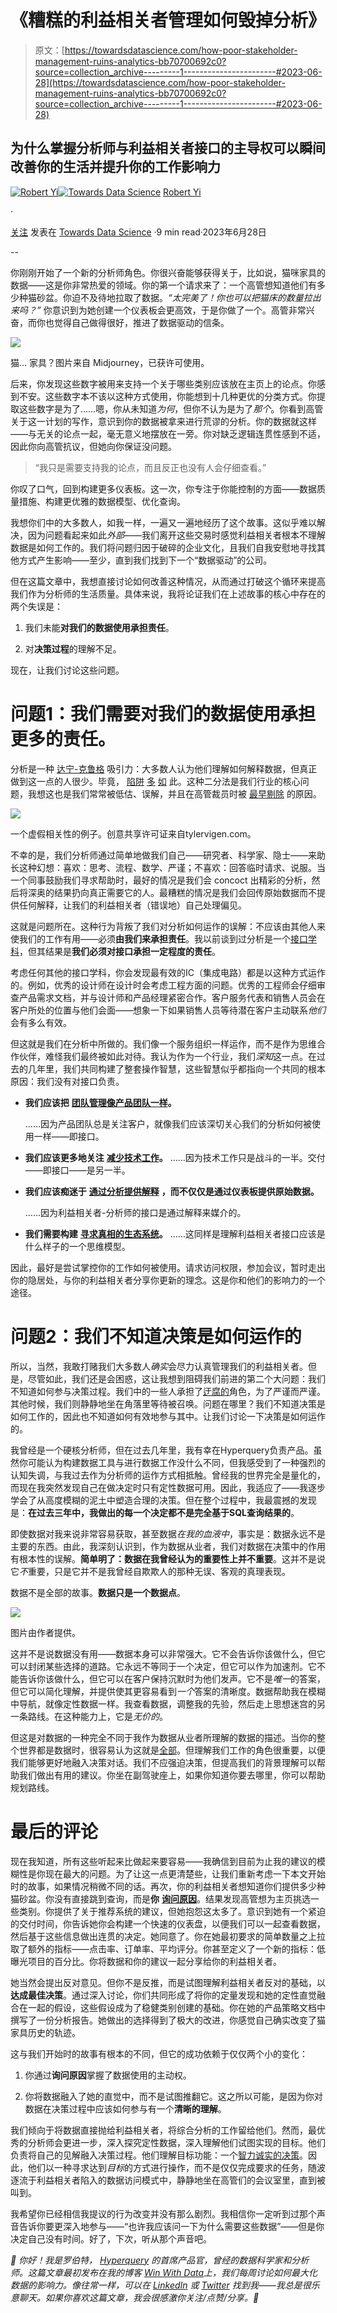 # 《糟糕的利益相关者管理如何毁掉分析》

> 原文：[https://towardsdatascience.com/how-poor-stakeholder-management-ruins-analytics-bb70700692c0?source=collection_archive---------1-----------------------#2023-06-28](https://towardsdatascience.com/how-poor-stakeholder-management-ruins-analytics-bb70700692c0?source=collection_archive---------1-----------------------#2023-06-28)

## 为什么掌握分析师与利益相关者接口的主导权可以瞬间改善你的生活并提升你的工作影响力

[](https://ryi.medium.com/?source=post_page-----bb70700692c0--------------------------------)[![Robert Yi](../Images/69f5d0c5860a73ec291f42d34a74d147.png)](https://ryi.medium.com/?source=post_page-----bb70700692c0--------------------------------)[](https://towardsdatascience.com/?source=post_page-----bb70700692c0--------------------------------)[![Towards Data Science](../Images/a6ff2676ffcc0c7aad8aaf1d79379785.png)](https://towardsdatascience.com/?source=post_page-----bb70700692c0--------------------------------) [Robert Yi](https://ryi.medium.com/?source=post_page-----bb70700692c0--------------------------------)

·

[关注](https://medium.com/m/signin?actionUrl=https%3A%2F%2Fmedium.com%2F_%2Fsubscribe%2Fuser%2F8ac2da8b0742&operation=register&redirect=https%3A%2F%2Ftowardsdatascience.com%2Fhow-poor-stakeholder-management-ruins-analytics-bb70700692c0&user=Robert+Yi&userId=8ac2da8b0742&source=post_page-8ac2da8b0742----bb70700692c0---------------------post_header-----------) 发表在 [Towards Data Science](https://towardsdatascience.com/?source=post_page-----bb70700692c0--------------------------------) ·9 min read·2023年6月28日[](https://medium.com/m/signin?actionUrl=https%3A%2F%2Fmedium.com%2F_%2Fvote%2Ftowards-data-science%2Fbb70700692c0&operation=register&redirect=https%3A%2F%2Ftowardsdatascience.com%2Fhow-poor-stakeholder-management-ruins-analytics-bb70700692c0&user=Robert+Yi&userId=8ac2da8b0742&source=-----bb70700692c0---------------------clap_footer-----------)

--

[](https://medium.com/m/signin?actionUrl=https%3A%2F%2Fmedium.com%2F_%2Fbookmark%2Fp%2Fbb70700692c0&operation=register&redirect=https%3A%2F%2Ftowardsdatascience.com%2Fhow-poor-stakeholder-management-ruins-analytics-bb70700692c0&source=-----bb70700692c0---------------------bookmark_footer-----------)

你刚刚开始了一个新的分析师角色。你很兴奋能够获得关于，比如说，猫咪家具的数据——这是你非常热爱的领域。你的第一个请求来了：一个高管想知道他们有多少种猫砂盆。你迫不及待地拉取了数据。*“太完美了！你也可以把猫床的数量拉出来吗？”* 你意识到为她创建一个仪表板会更高效，于是你做了一个。高管非常兴奋，而你也觉得自己做得很好，推进了数据驱动的信条。

![](../Images/ffd54f692e23dd9e8acbd68e802f0509.png)

猫… 家具？图片来自 Midjourney，已获许可使用。

后来，你发现这些数字被用来支持一个关于哪些类别应该放在主页上的论点。你感到不安。这些数字本不该以这种方式使用，你能想到十几种更优的分类方式。你提取这些数字是为了……嗯，你从未知道*为何*，但你不认为是为了*那个*。你看到高管关于这一计划的写作，意识到你的数据被拿来进行荒谬的分析。你的数据就这样——与无关的论点一起，毫无意义地摆放在一旁。你对缺乏逻辑连贯性感到不适，因此你向高管抗议，但她向你保证没问题。

> “我只是需要支持我的论点，而且反正也没有人会仔细查看。”

你叹了口气，回到构建更多仪表板。这一次，你专注于你能控制的方面——数据质量措施、构建更优雅的数据模型、优化查询。

我想你们中的大多数人，如我一样，一遍又一遍地经历了这个故事。这似乎难以解决，因为问题看起来如此*外部*——我们离开这些交易时感觉利益相关者根本不理解数据是如何工作的。我们将问题归因于破碎的企业文化，且我们自我安慰地寻找其他方式产生影响——至少，直到我们找到下一个“数据驱动”的公司。

但在这篇文章中，我想直接讨论如何改善这种情况，从而通过打破这个循环来提高我们作为分析师的生活质量。具体来说，我将论证我们在上述故事的核心中存在的两个失误是：

1.  我们未能**对我们的数据使用承担责任**。

1.  对**决策过程**的理解不足。

现在，让我们讨论这些问题。

# 问题1：我们需要对我们的数据使用承担更多的责任。

分析是一种 [达宁-克鲁格](https://en.wikipedia.org/wiki/Dunning%E2%80%93Kruger_effect) 吸引力：大多数人认为他们理解如何解释数据，但真正做到这一点的人很少。毕竟， [陷阱](https://en.wikipedia.org/wiki/Multiple_comparisons_problem) [多](https://en.wikipedia.org/wiki/Confirmation_bias) [如](https://en.wikipedia.org/wiki/Bias_(statistics)) 此。这种二分法是我们行业的核心问题，我想这也是我们常常被低估、误解，并且在高管裁员时被 [最早剔除](https://timesofindia.indiatimes.com/gadgets-news/photos-of-twitter-data-engineers-fired-this-is-what-elon-musk-has-to-say/articleshow/95160061.cms) 的原因。

![](../Images/a76a26826501d9a2a75e809cdae1a042.png)

一个虚假相关性的例子。创意共享许可证来自tylervigen.com。

不幸的是，我们分析师通过简单地做我们自己——研究者、科学家、隐士——来助长这种幻想：喜欢：思考、流程、数学、严谨；不喜欢：回答临时请求、说服。当一个同事鼓励我们寻求帮助时，最好的情况是我们会 concoct 出精彩的分析，然后将深奥的结果扔向真正需要它的人。最糟糕的情况是我们会回传原始数据而不提供任何解释，让我们的利益相关者（错误地）自己处理偏见。

这就是问题所在。这种行为背叛了我们对分析如何运作的误解：不应该由其他人来使我们的工作有用——必须**由我们来承担责任**。我以前谈到过分析是一个[接口学科](https://win.hyperquery.ai/p/cooking-is-not-cutting)，但其结果是**我们必须对接口承担一定程度的责任**。

考虑任何其他的接口学科，你会发现最有效的IC（集成电路）都是以这种方式运作的。例如，优秀的设计师在设计时会考虑工程方面的问题。优秀的工程师会仔细审查产品需求文档，并与设计师和产品经理紧密合作。客户服务代表和销售人员会在客户所处的位置与他们会面——想象一下如果销售人员等待潜在客户主动联系*他们*会有多么有效。

但这就是我们在分析中所做的。我们像一个服务组织一样运作，而不是作为思维合作伙伴，难怪我们最终被如此对待。我认为作为一个行业，我们*深知*这一点。在过去的几年里，我们共同构建了整套操作智慧，这些智慧似乎都指向一个共同的根本原因：我们没有对接口负责。

+   **我们应该把** [**团队管理**](https://locallyoptimistic.com/post/run-your-data-team-like-a-product-team/)[**像产品团队一样**](/how-to-run-your-data-team-like-a-product-team-7efd8a0fd423)**。**

    ……因为产品团队总是关注客户，就像我们应该深切关心我们的分析如何被使用一样——即接口。

+   **我们应该更多地关注** [**减少技术工作**](https://win.hyperquery.ai/p/the-bad-loop-ruining-analytics)**。** ……因为技术工作只是战斗的一半。交付——即接口——是另一半。

+   **我们应该痴迷于** [**通过分析提供解释**](https://win.hyperquery.ai/p/analysis-or-dashboard) **，而不仅仅是通过仪表板提供原始数据。**

    ……因为利益相关者-分析师的接口是通过解释来媒介的。

+   **我们需要构建** [**寻求真相**](https://win.hyperquery.ai/p/analytics-is-not-about-data-its-about)[**的生态系统**](https://win.hyperquery.ai/p/analysts-are-ecosystem-builders)**。** ……这同样是理解利益相关者接口应该是什么样子的一个思维模型。

因此，最好是尝试掌控你的工作如何被使用。请求访问权限，参加会议，暂时走出你的隐居处，与你的利益相关者分享你更新的理念。这是你和他们的影响力的一个途径。

# 问题2：我们不知道决策是如何运作的

所以，当然，我敢打赌我们大多数人*确实*会尽力认真管理我们的利益相关者。但是，尽管如此，我们还是会困惑，这让我想到阻碍我们前进的第二个大问题：我们不知道如何参与决策过程。我们中的一些人承担了[迂腐的](https://win.hyperquery.ai/p/truth-is-not-a-weapon)角色，为了严谨而严谨。其他时候，我们则静静地坐在角落里等待被召唤。问题在哪里？我们不知道决策是如何工作的，因此也不知道如何有效地参与其中。让我们讨论一下决策是如何运作的。

我曾经是一个硬核分析师，但在过去几年里，我有幸在Hyperquery负责产品。虽然你可能认为构建数据工具与进行数据工作没什么不同，但我感受到了一种强烈的认知失调，与我过去作为分析师的运作方式相抵触。曾经我的世界完全是量化的，而现在我突然发现自己在做决定时只有定性数据可用。因此，我适应了——我逐步学会了从高度模糊的泥土中塑造合理的决策。但在整个过程中，我最震撼的发现是：**在过去三年中，我做出的每一个决定都不是完全基于SQL查询结果的**。

即使数据对我来说非常容易获取，甚至数据*在我的血液中*，事实是：数据永远不是主要的东西。由此，我深刻认识到，作为数据从业者，我们对数据在决策中的作用有根本性的误解。**简单明了：数据在我曾经认为的重要性上并不重要**。这并不是说它*不*重要，只是它并不是我曾经自欺欺人的那种无误、客观的真理表现。

数据不是全部的故事。**数据只是一个数据点**。

![](../Images/6708d57e3e34c9390ad61267698fba69.png)

图片由作者提供。

这并不是说数据没有用——数据本身可以非常强大。它不会告诉你该做什么，但它可以封闭某些选择的道路。它永远不等同于一个决定，但它可以作为加速剂。它不能告诉你该做什么，但它可以在客户保持沉默时为他们发声。它不是*唯一*的答案，但它可以简化理解，并提供使其更容易看到*一个*答案的清晰度。数据帮助我在模糊中导航，就像定性数据一样。我查看数据，调整我的先验，然后走上思想迷宫的另一条路线。在这种能力上，它是*无价的*。

但这是对数据的一种完全不同于我作为数据从业者所理解的数据的描述。当你的整个世界都是数据时，很容易认为这就是[全部](https://en.wikipedia.org/wiki/Thinking,_Fast_and_Slow)。但理解我们工作的角色很重要，以便我们能够更好地融入决策对话。我们不应强迫决策，但提高我们的背景理解可以帮助我们做出有用的建议。你坐在副驾驶座上，如果你知道你要去哪里，你可以帮助规划路线。

# 最后的评论

现在我知道，所有这些听起来比做起来要容易——我确信到目前为止我的建议的模糊性是你现在最大的问题。为了让这一点更清楚些，让我们重新考虑一下本文开始时的故事，如果情况稍微不同的话。再次，你的利益相关者想知道你们提供多少种猫砂盆。你没有直接跳到查询，而是**你** [**询问原因**](https://win.hyperquery.ai/p/why-youre-doing-ad-hoc-analytics-wrong-49d177202c7a)。结果发现高管想为主页挑选一些类别。你提供了关于推荐系统的建议，但她抱怨这太多了。意识到她有一个紧迫的交付时间，你告诉她你会构建一个快速的仪表盘，以便我们可以一起查看数据，然后基于这些信息做出连贯的决定。她同意了。你在她最初要求的简单数量之上拉取了额外的指标——点击率、订单率、平均评分。你甚至定义了一个新的指标：低曝光项目的百分比。你将数据和你的建议一起分享给你的利益相关者。

她当然会提出反对意见。但你不是反推，而是试图理解利益相关者反对的基础，以**达成最佳决策**。通过深入讨论，你们共同形成了将你的定量发现和她的定性直觉融合在一起的假设，这些假设成为了稳健类别创建的基础。你在她的产品策略文档中撰写了一份分析报告。她做出的选择得到了极大的改进，你感觉自己确实改变了猫家具历史的轨迹。

这与我们开始时的故事有根本的不同，但它的成功依赖于仅仅两个小的变化：

1.  你通过**询问原因**掌握了数据使用的主动权。

1.  你将数据融入了她的直觉中，而不是试图推翻它。这之所以可能，是因为你对数据在决策过程中应该如何参与有一个**清晰的理解**。

我们倾向于将数据直接抛给利益相关者，将综合分析的工作留给他们。然而，最优秀的分析师会更进一步，深入探究定性数据，深入理解他们试图实现的目标。他们负责将自己的见解融入决策过程。他们理解目标功能：一个[智力诚实的决策](https://win.hyperquery.ai/p/analytics-is-not-about-data-its-about)。因此，他们以一种寻求达到*目标*的方式进行操作，而不是仅仅完成要求的任务，随波逐流于利益相关者陷入的数据访问模式中，静静地坐在高管们的会议室里，直到被叫到。

我希望你已经相信我提议的行为改变并没有那么剧烈。我相信你一定听到过那个声音告诉你要更深入地参与——“也许我应该问一下为什么需要这些数据”——但是你决定自己没有时间。好了，下次，听从那个声音吧。

*👋 你好！我是罗伯特，* [*Hyperquery*](https://www.hyperquery.ai/) *的首席产品官，曾经的数据科学家和分析师。这篇文章最初发布在我的博客* [*Win With Data*](http://win.hyperquery.ai)*上，我们每周讨论如何最大化数据的影响力。像往常一样，可以在* [*LinkedIn*](https://www.linkedin.com/in/robert-yi/) *或* [*Twitter*](https://twitter.com/imrobertyi) *找到我——我总是很乐意聊天。如果你喜欢这篇文章，我会很感激你关注/点赞/分享。🙂*
